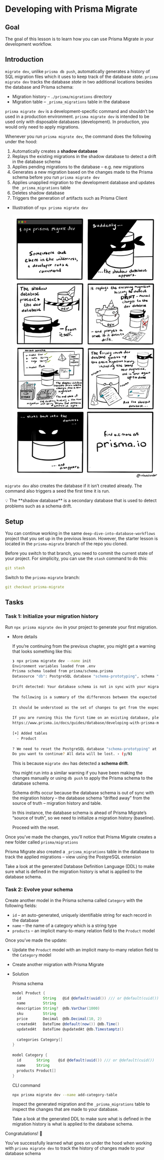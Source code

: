 # Developing with Prisma Migrate

## Goal

The goal of this lesson is to learn how you can use Prisma Migrate in your development workflow.

## Introduction

`migrate dev`, unlike `prisma db push`, automatically generates a history of SQL migration files which it uses to keep track of the database *state*. `prisma migrate dev` tracks the database *state* in two additional locations besides the database and Prisma schema:

- Migration history – `./prisma/migrations` directory
- Migration table – `_prisma_migrations` table in the database

`prisma migrate dev` is a development-specific command and shouldn’t be used in a production environment. `prisma migrate dev` is intended to be used only with disposable databases (development). In production, you would only need to apply migrations.

Whenever you run `prisma migrate dev`, the command does the following under the hood:

1. Automatically creates a **shadow database**
2. Replays the existing migrations in the shadow database to detect a drift in the database schema
3. Applies pending migrations to the database – e.g. new migrations
4. Generates a new migration based on the changes made to the Prisma schema before you run `prisma migrate dev`
5. Applies unapplied migration to the development database and updates the `_prisma_migrations` table
6. Deletes shadow database 
7. Triggers the generation of artifacts such as Prisma Client

- Illustration of `npx prisma migrate dev`
    
    ![Untitled](./images/lesson-3.png)
    

`migrate dev` also creates the database if it isn’t created already. The command also triggers a seed the first time it is run.

<aside>
💡 The **shadow database** is a secondary database that is used to detect problems such as a schema drift.

</aside>

## Setup

You can continue working in the same `deep-dive-into-database-workflows` project that you set up in the previous lesson. However, the starter lesson is located in the `prisma-migrate` branch of the repo you cloned.

Before you switch to that branch, you need to commit the current state of your project. For simplicity, you can use the `stash` command to do this:

```yaml
git stash
```

Switch to the `prisma-migrate` branch:

```yaml
git checkout prisma-migrate
```

## Tasks

### Task 1: Initialize your migration history

Run `npx prisma migrate dev` in your project to generate your first migration.

- More details
    
    If you’re continuing from the previous chapter, you might get a warning that looks something like this:
    
    ```bash
    ❯ npx prisma migrate dev --name init
    Environment variables loaded from .env
    Prisma schema loaded from prisma/schema.prisma
    Datasource "db": PostgreSQL database "schema-prototyping", schema "public" at "localhost:5435"
    
    Drift detected: Your database schema is not in sync with your migration history.
    
    The following is a summary of the differences between the expected database schema given your migrations files, and the actual schema of the database.
    
    It should be understood as the set of changes to get from the expected schema to the actual schema.
    
    If you are running this the first time on an existing database, please make sure to read this documentation page:
    https://www.prisma.io/docs/guides/database/developing-with-prisma-migrate/troubleshooting-development
    
    [+] Added tables
      - Product
    
    ? We need to reset the PostgreSQL database "schema-prototyping" at "localhost:5435".
    Do you want to continue? All data will be lost. › (y/N)
    ```
    
    This is because `migrate dev` has detected a **schema drift**. 
    
    You might run into a similar warning if you have been making the changes manually or using `db push` to apply the Prisma schema to the database schema.
    
    Schema drifts occur because the database schema is out of sync with the migration history – the database schema “drifted away” from the source of truth – migration history and table.
    
    In this instance, the database schema is ahead of Prisma Migrate’s “source of truth”, so we need to initialize a migration history (baseline).
    
    Proceed with the reset.
    

Once you’ve made the changes, you’ll notice that Prisma Migrate creates a new folder called `prisma/migrations` 

Prisma Migrate also created a `_prisma_migrations` table in the database to track the applied migrations – view using the PostgreSQL extension

Take a look at the generated Database Definition Language (DDL) to make sure what is defined in the migration history is what is applied to the database schema.

### Task 2: Evolve your schema

Create another model in the Prisma schema called `Category` with the following fields:

- `id` – an auto-generated, uniquely identifiable string for each record in the database
- `name` – the name of a category which is a string type
- `products` – an implicit many-to-many relation field to the `Product` model

Once you’ve made the update:

- Update the `Product` model with an implicit many-to-many relation field to the `Category` model
- Create another migration with Prisma Migrate
- Solution
    
    Prisma schema
    
    ```groovy
    model Product {
      id          String   @id @default(uuid()) /// or @default(cuid())
      name        String
      description String?  @db.VarChar(1000)
      sku         String
      price       Decimal  @db.Decimal(10, 2)
      createdAt   DateTime @default(now()) @db.Time()
      updatedAt   DateTime @updatedAt @db.Timestamptz()
    
      categories Category[]
    }
    
    model Category {
      id       String    @id @default(uuid()) /// or @default(cuid())
      name     String
      products Product[]
    }
    ```
    
    CLI command
    
    ```bash
    npx prisma migrate dev --name add-category-table
    ```
    
    Inspect the generated migration and the `_prisma_migrations` table to inspect the changes that are made to your database.
    
    Take a look at the generated DDL to make sure what is defined in the migration history is what is applied to the database schema.
    

Congratulations! 🎉

You’ve successfully learned what goes on under the hood when working with `prisma migrate dev` to track the history of changes made to your database schema